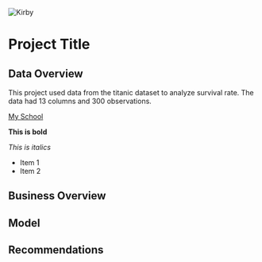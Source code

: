 ![Kirby](https://gaymingmag.com/wp-content/uploads/2023/03/kirbyyy.png)
# Project Title
## Data Overview
This project used data from the titanic dataset to analyze survival rate. The data had 13 columns and 300 observations.

[My School](flatironschool.edu)

**This is bold**

*This is italics*

- Item 1
- Item 2

## Business Overview
## Model
## Recommendations
